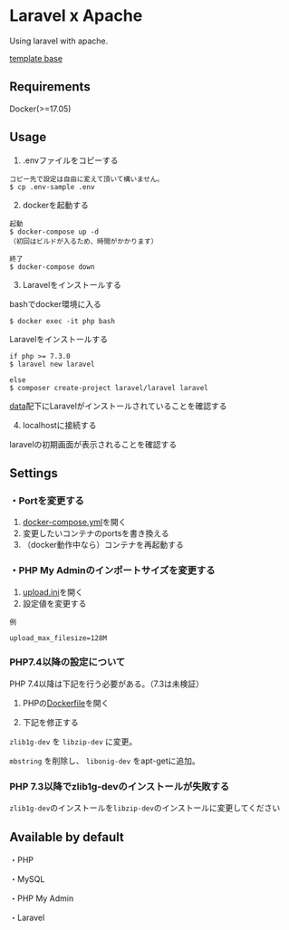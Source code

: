 # Laravel x Apache

Using laravel with apache.

[template base](/apache)

## Requirements

Docker(>=17.05)

## Usage

1. .envファイルをコピーする
```
コピー先で設定は自由に変えて頂いて構いません。
$ cp .env-sample .env
```

2. dockerを起動する
```
起動
$ docker-compose up -d
（初回はビルドが入るため、時間がかかります）

終了
$ docker-compose down
```

3. Laravelをインストールする

bashでdocker環境に入る
```
$ docker exec -it php bash
```

Laravelをインストールする
```
if php >= 7.3.0
$ laravel new laravel

else
$ composer create-project laravel/laravel laravel
```

[data](./data)配下にLaravelがインストールされていることを確認する

4. localhostに接続する

laravelの初期画面が表示されることを確認する

## Settings

### ・Portを変更する
1. [docker-compose.yml](./docker-compose.yml)を開く
2. 変更したいコンテナのportsを書き換える
3. （docker動作中なら）コンテナを再起動する

### ・PHP My Adminのインポートサイズを変更する
1. [upload.ini](./docker/phpmyadmin/upload.ini)を開く
2. 設定値を変更する
```
例

upload_max_filesize=128M
```


### PHP7.4以降の設定について
PHP 7.4以降は下記を行う必要がある。（7.3は未検証）

1. PHPの[Dockerfile](./docker/php/Dockerfile)を開く

2. 下記を修正する

`zlib1g-dev` を `libzip-dev` に変更。

`mbstring` を削除し、 `libonig-dev` をapt-getに追加。

### PHP 7.3以降でzlib1g-devのインストールが失敗する

`zlib1g-dev`のインストールを`libzip-dev`のインストールに変更してください

## Available by default

・PHP

・MySQL

・PHP My Admin

・Laravel
